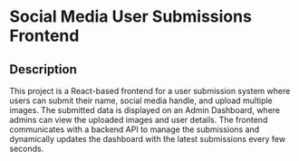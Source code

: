 # Social Media User Submissions Frontend

## Description

This project is a React-based frontend for a user submission system where users can submit their name, social media handle, and upload multiple images. The submitted data is displayed on an Admin Dashboard, where admins can view the uploaded images and user details. The frontend communicates with a backend API to manage the submissions and dynamically updates the dashboard with the latest submissions every few seconds.




